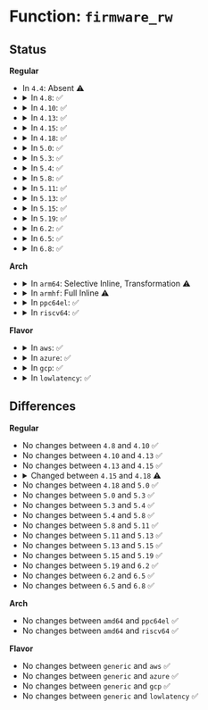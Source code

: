 # Function: <code>firmware_rw</code>

## Status
<b>Regular</b>
<ul>
<li>
In <code>4.4</code>: Absent ⚠️
</li>
<li>
<details>
<summary>In <code>4.8</code>: ✅</summary>

```c
void firmware_rw(struct firmware_buf *buf, char *buffer, loff_t offset, size_t count, bool read);
```

**Collision:** Unique Static

**Inline:** No

**Transformation:** False

**Instances:**

```
In drivers/base/firmware_class.c (ffffffff815b27c0)
Location: drivers/base/firmware_class.c:724
Inline: False
Direct callers:
  - drivers/base/firmware_class.c:firmware_data_write
  - drivers/base/firmware_class.c:firmware_data_read
```
**Symbols:**

```
ffffffff815b27c0-ffffffff815b2992: firmware_rw (STB_LOCAL)
```
</details>
</li>
<li>
<details>
<summary>In <code>4.10</code>: ✅</summary>

```c
void firmware_rw(struct firmware_buf *buf, char *buffer, loff_t offset, size_t count, bool read);
```

**Collision:** Unique Static

**Inline:** No

**Transformation:** False

**Instances:**

```
In drivers/base/firmware_class.c (ffffffff815e1be0)
Location: drivers/base/firmware_class.c:785
Inline: False
Direct callers:
  - drivers/base/firmware_class.c:firmware_data_write
  - drivers/base/firmware_class.c:firmware_data_read
```
**Symbols:**

```
ffffffff815e1be0-ffffffff815e1dac: firmware_rw (STB_LOCAL)
```
</details>
</li>
<li>
<details>
<summary>In <code>4.13</code>: ✅</summary>

```c
void firmware_rw(struct firmware_buf *buf, char *buffer, loff_t offset, size_t count, bool read);
```

**Collision:** Unique Static

**Inline:** No

**Transformation:** False

**Instances:**

```
In drivers/base/firmware_class.c (ffffffff815f6860)
Location: drivers/base/firmware_class.c:815
Inline: False
Direct callers:
  - drivers/base/firmware_class.c:firmware_data_write
  - drivers/base/firmware_class.c:firmware_data_read
```
**Symbols:**

```
ffffffff815f6860-ffffffff815f6a2d: firmware_rw (STB_LOCAL)
```
</details>
</li>
<li>
<details>
<summary>In <code>4.15</code>: ✅</summary>

```c
void firmware_rw(struct firmware_buf *buf, char *buffer, loff_t offset, size_t count, bool read);
```

**Collision:** Unique Static

**Inline:** No

**Transformation:** False

**Instances:**

```
In drivers/base/firmware_class.c (ffffffff8165e7c0)
Location: drivers/base/firmware_class.c:819
Inline: False
Direct callers:
  - drivers/base/firmware_class.c:firmware_data_write
  - drivers/base/firmware_class.c:firmware_data_read
```
**Symbols:**

```
ffffffff8165e7c0-ffffffff8165e98d: firmware_rw (STB_LOCAL)
```
</details>
</li>
<li>
<details>
<summary>In <code>4.18</code>: ✅</summary>

```c
void firmware_rw(struct fw_priv *fw_priv, char *buffer, loff_t offset, size_t count, bool read);
```

**Collision:** Unique Static

**Inline:** No

**Transformation:** False

**Instances:**

```
In drivers/base/firmware_loader/fallback.c (ffffffff8169b190)
Location: drivers/base/firmware_loader/fallback.c:338
Inline: False
Direct callers:
  - drivers/base/firmware_loader/fallback.c:firmware_data_write
  - drivers/base/firmware_loader/fallback.c:firmware_data_read
```
**Symbols:**

```
ffffffff8169b190-ffffffff8169b35d: firmware_rw (STB_LOCAL)
```
</details>
</li>
<li>
<details>
<summary>In <code>5.0</code>: ✅</summary>

```c
void firmware_rw(struct fw_priv *fw_priv, char *buffer, loff_t offset, size_t count, bool read);
```

**Collision:** Unique Static

**Inline:** No

**Transformation:** False

**Instances:**

```
In drivers/base/firmware_loader/fallback.c (ffffffff816bba10)
Location: drivers/base/firmware_loader/fallback.c:333
Inline: False
Direct callers:
  - drivers/base/firmware_loader/fallback.c:firmware_data_write
  - drivers/base/firmware_loader/fallback.c:firmware_data_read
```
**Symbols:**

```
ffffffff816bba10-ffffffff816bbbdd: firmware_rw (STB_LOCAL)
```
</details>
</li>
<li>
<details>
<summary>In <code>5.3</code>: ✅</summary>

```c
void firmware_rw(struct fw_priv *fw_priv, char *buffer, loff_t offset, size_t count, bool read);
```

**Collision:** Unique Static

**Inline:** No

**Transformation:** False

**Instances:**

```
In drivers/base/firmware_loader/fallback.c (ffffffff816f61c0)
Location: drivers/base/firmware_loader/fallback.c:313
Inline: False
Direct callers:
  - drivers/base/firmware_loader/fallback.c:firmware_data_write
  - drivers/base/firmware_loader/fallback.c:firmware_data_read
```
**Symbols:**

```
ffffffff816f61c0-ffffffff816f638e: firmware_rw (STB_LOCAL)
```
</details>
</li>
<li>
<details>
<summary>In <code>5.4</code>: ✅</summary>

```c
void firmware_rw(struct fw_priv *fw_priv, char *buffer, loff_t offset, size_t count, bool read);
```

**Collision:** Unique Static

**Inline:** No

**Transformation:** False

**Instances:**

```
In drivers/base/firmware_loader/fallback.c (ffffffff8171a5c0)
Location: drivers/base/firmware_loader/fallback.c:313
Inline: False
Direct callers:
  - drivers/base/firmware_loader/fallback.c:firmware_data_write
  - drivers/base/firmware_loader/fallback.c:firmware_data_read
```
**Symbols:**

```
ffffffff8171a5c0-ffffffff8171a78e: firmware_rw (STB_LOCAL)
```
</details>
</li>
<li>
<details>
<summary>In <code>5.8</code>: ✅</summary>

```c
void firmware_rw(struct fw_priv *fw_priv, char *buffer, loff_t offset, size_t count, bool read);
```

**Collision:** Unique Static

**Inline:** No

**Transformation:** False

**Instances:**

```
In drivers/base/firmware_loader/fallback.c (ffffffff817d65e0)
Location: drivers/base/firmware_loader/fallback.c:316
Inline: False
Direct callers:
  - drivers/base/firmware_loader/fallback.c:firmware_data_write
  - drivers/base/firmware_loader/fallback.c:firmware_data_read
```
**Symbols:**

```
ffffffff817d65e0-ffffffff817d67ae: firmware_rw (STB_LOCAL)
```
</details>
</li>
<li>
<details>
<summary>In <code>5.11</code>: ✅</summary>

```c
void firmware_rw(struct fw_priv *fw_priv, char *buffer, loff_t offset, size_t count, bool read);
```

**Collision:** Unique Static

**Inline:** No

**Transformation:** False

**Instances:**

```
In drivers/base/firmware_loader/fallback.c (ffffffff817eb010)
Location: drivers/base/firmware_loader/fallback.c:316
Inline: False
Direct callers:
  - drivers/base/firmware_loader/fallback.c:firmware_data_write
  - drivers/base/firmware_loader/fallback.c:firmware_data_read
```
**Symbols:**

```
ffffffff817eb010-ffffffff817eb1de: firmware_rw (STB_LOCAL)
```
</details>
</li>
<li>
<details>
<summary>In <code>5.13</code>: ✅</summary>

```c
void firmware_rw(struct fw_priv *fw_priv, char *buffer, loff_t offset, size_t count, bool read);
```

**Collision:** Unique Static

**Inline:** No

**Transformation:** False

**Instances:**

```
In drivers/base/firmware_loader/fallback.c (ffffffff817cf790)
Location: drivers/base/firmware_loader/fallback.c:314
Inline: False
Direct callers:
  - drivers/base/firmware_loader/fallback.c:firmware_data_write
  - drivers/base/firmware_loader/fallback.c:firmware_data_read
```
**Symbols:**

```
ffffffff817cf790-ffffffff817cf95f: firmware_rw (STB_LOCAL)
```
</details>
</li>
<li>
<details>
<summary>In <code>5.15</code>: ✅</summary>

```c
void firmware_rw(struct fw_priv *fw_priv, char *buffer, loff_t offset, size_t count, bool read);
```

**Collision:** Unique Static

**Inline:** No

**Transformation:** False

**Instances:**

```
In drivers/base/firmware_loader/fallback.c (ffffffff81859ef0)
Location: drivers/base/firmware_loader/fallback.c:314
Inline: False
Direct callers:
  - drivers/base/firmware_loader/fallback.c:firmware_data_write
  - drivers/base/firmware_loader/fallback.c:firmware_data_read
```
**Symbols:**

```
ffffffff81859ef0-ffffffff8185a0bf: firmware_rw (STB_LOCAL)
```
</details>
</li>
<li>
<details>
<summary>In <code>5.19</code>: ✅</summary>

```c
void firmware_rw(struct fw_priv *fw_priv, char *buffer, loff_t offset, size_t count, bool read);
```

**Collision:** Unique Static

**Inline:** No

**Transformation:** False

**Instances:**

```
In drivers/base/firmware_loader/sysfs.c (ffffffff819a1200)
Location: drivers/base/firmware_loader/sysfs.c:241
Inline: False
Direct callers:
  - drivers/base/firmware_loader/sysfs.c:firmware_data_write
  - drivers/base/firmware_loader/sysfs.c:firmware_data_read
```
**Symbols:**

```
ffffffff819a1200-ffffffff819a13e0: firmware_rw (STB_LOCAL)
```
</details>
</li>
<li>
<details>
<summary>In <code>6.2</code>: ✅</summary>

```c
void firmware_rw(struct fw_priv *fw_priv, char *buffer, loff_t offset, size_t count, bool read);
```

**Collision:** Unique Static

**Inline:** No

**Transformation:** False

**Instances:**

```
In drivers/base/firmware_loader/sysfs.c (ffffffff81b13000)
Location: drivers/base/firmware_loader/sysfs.c:240
Inline: False
Direct callers:
  - drivers/base/firmware_loader/sysfs.c:firmware_data_write
  - drivers/base/firmware_loader/sysfs.c:firmware_data_read
```
**Symbols:**

```
ffffffff81b13000-ffffffff81b131ac: firmware_rw (STB_LOCAL)
```
</details>
</li>
<li>
<details>
<summary>In <code>6.5</code>: ✅</summary>

```c
void firmware_rw(struct fw_priv *fw_priv, char *buffer, loff_t offset, size_t count, bool read);
```

**Collision:** Unique Static

**Inline:** No

**Transformation:** False

**Instances:**

```
In drivers/base/firmware_loader/sysfs.c (ffffffff81b61310)
Location: drivers/base/firmware_loader/sysfs.c:240
Inline: False
Direct callers:
  - drivers/base/firmware_loader/sysfs.c:firmware_data_write
  - drivers/base/firmware_loader/sysfs.c:firmware_data_read
```
**Symbols:**

```
ffffffff81b61310-ffffffff81b614bc: firmware_rw (STB_LOCAL)
```
</details>
</li>
<li>
<details>
<summary>In <code>6.8</code>: ✅</summary>

```c
void firmware_rw(struct fw_priv *fw_priv, char *buffer, loff_t offset, size_t count, bool read);
```

**Collision:** Unique Static

**Inline:** No

**Transformation:** False

**Instances:**

```
In drivers/base/firmware_loader/sysfs.c (ffffffff81bb4da0)
Location: drivers/base/firmware_loader/sysfs.c:240
Inline: False
Direct callers:
  - drivers/base/firmware_loader/sysfs.c:firmware_data_write
  - drivers/base/firmware_loader/sysfs.c:firmware_data_read
```
**Symbols:**

```
ffffffff81bb4da0-ffffffff81bb4f4c: firmware_rw (STB_LOCAL)
```
</details>
</li>
</ul>
<b>Arch</b>
<ul>
<li>
<details>
<summary>In <code>arm64</code>: Selective Inline, Transformation ⚠️</summary>

**Collision:** Unique Static

**Inline:** Selective

**Transformation:** True

**Instances:**

```
In drivers/base/firmware_loader/fallback.c (ffff80001090e150)
Location: drivers/base/firmware_loader/fallback.c:313
Inline: True
Direct callers:
  - drivers/base/firmware_loader/fallback.c:firmware_data_write
  - drivers/base/firmware_loader/fallback.c:firmware_data_read
```
**Symbols:**

```
ffff80001090e150-ffff80001090e22c: firmware_rw.isra.0 (STB_LOCAL)
```
</details>
</li>
<li>
<details>
<summary>In <code>armhf</code>: Full Inline ⚠️</summary>

**Collision:** Unique Static

**Inline:** Full

**Transformation:** False

**Instances:**

```
In drivers/base/firmware_loader/fallback.c (c09f70fc)
Location: drivers/base/firmware_loader/fallback.c:313
Inline: True
Inline callers:
  - drivers/base/firmware_loader/fallback.c:firmware_data_write
  - drivers/base/firmware_loader/fallback.c:firmware_data_read
```
</details>
</li>
<li>
<details>
<summary>In <code>ppc64el</code>: ✅</summary>

```c
void firmware_rw(struct fw_priv *fw_priv, char *buffer, loff_t offset, size_t count, bool read);
```

**Collision:** Unique Static

**Inline:** No

**Transformation:** False

**Instances:**

```
In drivers/base/firmware_loader/fallback.c (c0000000009ae6a0)
Location: drivers/base/firmware_loader/fallback.c:313
Inline: False
Direct callers:
  - drivers/base/firmware_loader/fallback.c:firmware_data_write
  - drivers/base/firmware_loader/fallback.c:firmware_data_read
```
**Symbols:**

```
c0000000009ae6a0-c0000000009ae7dc: firmware_rw (STB_LOCAL)
```
</details>
</li>
<li>
<details>
<summary>In <code>riscv64</code>: ✅</summary>

```c
void firmware_rw(struct fw_priv *fw_priv, char *buffer, loff_t offset, size_t count, bool read);
```

**Collision:** Unique Static

**Inline:** No

**Transformation:** False

**Instances:**

```
In drivers/base/firmware_loader/fallback.c (ffffffe0005926c0)
Location: drivers/base/firmware_loader/fallback.c:313
Inline: False
Direct callers:
  - drivers/base/firmware_loader/fallback.c:firmware_data_write
  - drivers/base/firmware_loader/fallback.c:firmware_data_read
```
**Symbols:**

```
ffffffe0005926c0-ffffffe00059279a: firmware_rw (STB_LOCAL)
```
</details>
</li>
</ul>
<b>Flavor</b>
<ul>
<li>
<details>
<summary>In <code>aws</code>: ✅</summary>

```c
void firmware_rw(struct fw_priv *fw_priv, char *buffer, loff_t offset, size_t count, bool read);
```

**Collision:** Unique Static

**Inline:** No

**Transformation:** False

**Instances:**

```
In drivers/base/firmware_loader/fallback.c (ffffffff816e08f0)
Location: drivers/base/firmware_loader/fallback.c:313
Inline: False
Direct callers:
  - drivers/base/firmware_loader/fallback.c:firmware_data_write
  - drivers/base/firmware_loader/fallback.c:firmware_data_read
```
**Symbols:**

```
ffffffff816e08f0-ffffffff816e0abe: firmware_rw (STB_LOCAL)
```
</details>
</li>
<li>
<details>
<summary>In <code>azure</code>: ✅</summary>

```c
void firmware_rw(struct fw_priv *fw_priv, char *buffer, loff_t offset, size_t count, bool read);
```

**Collision:** Unique Static

**Inline:** No

**Transformation:** False

**Instances:**

```
In drivers/base/firmware_loader/fallback.c (ffffffff816baf30)
Location: drivers/base/firmware_loader/fallback.c:313
Inline: False
Direct callers:
  - drivers/base/firmware_loader/fallback.c:firmware_data_write
  - drivers/base/firmware_loader/fallback.c:firmware_data_read
```
**Symbols:**

```
ffffffff816baf30-ffffffff816bb0fe: firmware_rw (STB_LOCAL)
```
</details>
</li>
<li>
<details>
<summary>In <code>gcp</code>: ✅</summary>

```c
void firmware_rw(struct fw_priv *fw_priv, char *buffer, loff_t offset, size_t count, bool read);
```

**Collision:** Unique Static

**Inline:** No

**Transformation:** False

**Instances:**

```
In drivers/base/firmware_loader/fallback.c (ffffffff8170dfc0)
Location: drivers/base/firmware_loader/fallback.c:313
Inline: False
Direct callers:
  - drivers/base/firmware_loader/fallback.c:firmware_data_write
  - drivers/base/firmware_loader/fallback.c:firmware_data_read
```
**Symbols:**

```
ffffffff8170dfc0-ffffffff8170e18e: firmware_rw (STB_LOCAL)
```
</details>
</li>
<li>
<details>
<summary>In <code>lowlatency</code>: ✅</summary>

```c
void firmware_rw(struct fw_priv *fw_priv, char *buffer, loff_t offset, size_t count, bool read);
```

**Collision:** Unique Static

**Inline:** No

**Transformation:** False

**Instances:**

```
In drivers/base/firmware_loader/fallback.c (ffffffff81728c30)
Location: drivers/base/firmware_loader/fallback.c:313
Inline: False
Direct callers:
  - drivers/base/firmware_loader/fallback.c:firmware_data_write
  - drivers/base/firmware_loader/fallback.c:firmware_data_read
```
**Symbols:**

```
ffffffff81728c30-ffffffff81728da2: firmware_rw (STB_LOCAL)
```
</details>
</li>
</ul>

## Differences
<b>Regular</b>
<ul>
<li>
No changes between <code>4.8</code> and <code>4.10</code> ✅
</li>
<li>
No changes between <code>4.10</code> and <code>4.13</code> ✅
</li>
<li>
No changes between <code>4.13</code> and <code>4.15</code> ✅
</li>
<li>
<details>
<summary>Changed between <code>4.15</code> and <code>4.18</code> ⚠️</summary>
<ul>
<li>
<b>Param added. </b>
<code>struct fw_priv *fw_priv</code>
</li>
<li>
<b>Param removed. </b>
<code>struct firmware_buf *buf</code>
</li>
</ul>
</details>
</li>
<li>
No changes between <code>4.18</code> and <code>5.0</code> ✅
</li>
<li>
No changes between <code>5.0</code> and <code>5.3</code> ✅
</li>
<li>
No changes between <code>5.3</code> and <code>5.4</code> ✅
</li>
<li>
No changes between <code>5.4</code> and <code>5.8</code> ✅
</li>
<li>
No changes between <code>5.8</code> and <code>5.11</code> ✅
</li>
<li>
No changes between <code>5.11</code> and <code>5.13</code> ✅
</li>
<li>
No changes between <code>5.13</code> and <code>5.15</code> ✅
</li>
<li>
No changes between <code>5.15</code> and <code>5.19</code> ✅
</li>
<li>
No changes between <code>5.19</code> and <code>6.2</code> ✅
</li>
<li>
No changes between <code>6.2</code> and <code>6.5</code> ✅
</li>
<li>
No changes between <code>6.5</code> and <code>6.8</code> ✅
</li>
</ul>
<b>Arch</b>
<ul>
<li>
No changes between <code>amd64</code> and <code>ppc64el</code> ✅
</li>
<li>
No changes between <code>amd64</code> and <code>riscv64</code> ✅
</li>
</ul>
<b>Flavor</b>
<ul>
<li>
No changes between <code>generic</code> and <code>aws</code> ✅
</li>
<li>
No changes between <code>generic</code> and <code>azure</code> ✅
</li>
<li>
No changes between <code>generic</code> and <code>gcp</code> ✅
</li>
<li>
No changes between <code>generic</code> and <code>lowlatency</code> ✅
</li>
</ul>
